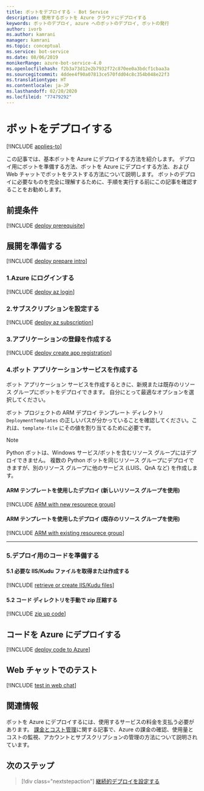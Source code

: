 ```yaml
---
title: ボットをデプロイする - Bot Service
description: 使用するボットを Azure クラウドにデプロイする
keywords: ボットのデプロイ, azure へのボットのデプロイ, ボットの発行
author: ivorb
ms.author: kamrani
manager: kamrani
ms.topic: conceptual
ms.service: bot-service
ms.date: 08/06/2019
monikerRange: azure-bot-service-4.0
ms.openlocfilehash: f2b3a73d12e2b7932f72c870ee0a3bdcf1cbaa3a
ms.sourcegitcommit: 4ddee4f90a07813ce570fdd04c8c354b048e22f3
ms.translationtype: HT
ms.contentlocale: ja-JP
ms.lasthandoff: 02/20/2020
ms.locfileid: "77479292"
---
```

# <a name="deploy-your-bot"></a>ボットをデプロイする

[!INCLUDE [applies-to](./includes/applies-to.md)]

この記事では、基本ボットを Azure にデプロイする方法を紹介します。 デプロイ用にボットを準備する方法、ボットを Azure にデプロイする方法、および Web チャットでボットをテストする方法について説明します。 ボットのデプロイに必要なものを完全に理解するために、手順を実行する前にこの記事を確認することをお勧めします。

## <a name="prerequisites"></a>前提条件

[!INCLUDE [deploy prerequisite](~/includes/deploy/snippet-prerequisite.md)]

## <a name="prepare-for-deployment"></a>展開を準備する

[!INCLUDE [deploy prepare intro](~/includes/deploy/snippet-prepare-deploy-intro.md)]

### <a name="1-login-to-azure"></a>1.Azure にログインする

[!INCLUDE [deploy az login](~/includes/deploy/snippet-az-login.md)]

### <a name="2-set-the-subscription"></a>2.サブスクリプションを設定する

[!INCLUDE [deploy az subscription](~/includes/deploy/snippet-az-set-subscription.md)]


### <a name="3-create-the-application-registration"></a>3.アプリケーションの登録を作成する

[!INCLUDE [deploy create app registration](~/includes/deploy/snippet-create-app-registration.md)]


### <a name="4-create-the-bot-application-service"></a>4.ボット アプリケーションサービスを作成する

ボット アプリケーション サービスを作成するときに、新規または既存のリソース グループにボットをデプロイできます。 自分にとって最適なオプションを選択してください。

ボット プロジェクトの ARM デプロイ テンプレート ディレクトリ `DeploymentTemplates` の正しいパスが分かっていることを確認してください。これは、`template-file` にその値を割り当てるために必要です。


> [!NOTE]
> Python ボットは、Windows サービス/ボットを含むリソース グループにはデプロイできません。  複数の Python ボットを同じリソース グループにデプロイできますが、別のリソース グループに他のサービス (LUIS、QnA など) を作成します。


#### <a name="deploy-via-arm-template-with-new-resource-group"></a>**ARM テンプレートを使用したデプロイ (**新しい**リソース グループを使用)**

<!-- ##### Create Azure resources -->
[!INCLUDE [ARM with new resourece group](~/includes/deploy/snippet-ARM-new-resource-group.md)]


#### <a name="deploy-via-arm-template-with-existing--resource-group"></a>**ARM テンプレートを使用したデプロイ (**既存の**リソース グループを使用)**

[!INCLUDE [ARM with existing resourece group](~/includes/deploy/snippet-ARM-existing-resource-group.md)]

---

### <a name="5-prepare-your-code-for-deployment"></a>5.デプロイ用のコードを準備する

#### <a name="51-retrieve-or-create-necessary-iiskudu-files"></a>5.1 必要な IIS/Kudu ファイルを取得または作成する

[!INCLUDE [retrieve or create IIS/Kudu files](~/includes/deploy/snippet-IIS-Kudu-files.md)]


#### <a name="52-zip-up-the-code-directory-manually"></a>5.2 コード ディレクトリを手動で zip 圧縮する

[!INCLUDE [zip up code](~/includes/deploy/snippet-zip-code.md)]


## <a name="deploy-code-to-azure"></a>コードを Azure にデプロイする

[!INCLUDE [deploy code to Azure](~/includes/deploy/snippet-deploy-code-to-az.md)]


## <a name="test-in-web-chat"></a>Web チャットでのテスト

[!INCLUDE [test in web chat](~/includes/deploy/snippet-test-in-web-chat.md)]


## <a name="additional-information"></a>関連情報

ボットを Azure にデプロイするには、使用するサービスの料金を支払う必要があります。 [課金とコスト管理](https://docs.microsoft.com/azure/billing/)に関する記事で、Azure の課金の確認、使用量とコストの監視、アカウントとサブスクリプションの管理の方法について説明されています。

## <a name="next-steps"></a>次のステップ

> [!div class="nextstepaction"]
> [継続的デプロイを設定する](bot-service-build-continuous-deployment.md)

<!-- ## Appendix

[!INCLUDE [deploy csharp bot to Azure](~/includes/deploy/snippet-deploy-simple-csharp-echo-bot.md)] -->
